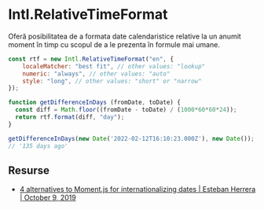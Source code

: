 # Intl.RelativeTimeFormat

Oferă posibilitatea de a formata date calendaristice relative la un anumit moment în timp cu scopul de a le prezenta în formule mai umane.

```javascript
const rtf = new Intl.RelativeTimeFormat("en", {
    localeMatcher: "best fit", // other values: "lookup"
    numeric: "always", // other values: "auto"
    style: "long", // other values: "short" or "narrow"
});

function getDifferenceInDays (fromDate, toDate) {
  const diff = Math.floor((fromDate - toDate) / (1000*60*60*24));
  return rtf.format(diff, "day");
}

getDifferenceInDays(new Date('2022-02-12T16:10:23.000Z'), new Date());
// '135 days ago'
```

## Resurse

- [4 alternatives to Moment.js for internationalizing dates | Esteban Herrera | October 9, 2019](https://blog.logrocket.com/4-alternatives-to-moment-js-for-internationalizing-dates/)